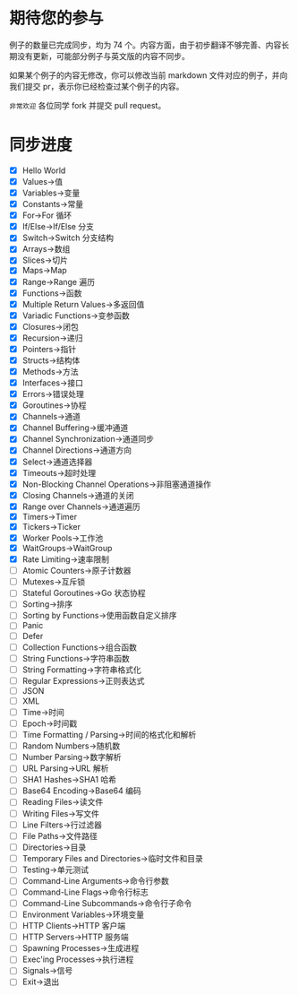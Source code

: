 # 期待您的参与

例子的数量已完成同步，均为 74 个。内容方面，由于初步翻译不够完善、内容长期没有更新，可能部分例子与英文版的内容不同步。

如果某个例子的内容无修改，你可以修改当前 markdown 文件对应的例子，并向我们提交 pr，表示你已经检查过某个例子的内容。

`非常欢迎` 各位同学 fork 并提交 pull request。

# 同步进度

- [x] Hello World
- [x] Values->值
- [x] Variables->变量
- [x] Constants->常量
- [x] For->For 循环
- [x] If/Else->If/Else 分支
- [x] Switch->Switch 分支结构
- [x] Arrays->数组
- [x] Slices->切片
- [x] Maps->Map
- [x] Range->Range 遍历
- [x] Functions->函数
- [x] Multiple Return Values->多返回值
- [x] Variadic Functions->变参函数
- [x] Closures->闭包
- [x] Recursion->递归
- [x] Pointers->指针
- [x] Structs->结构体
- [x] Methods->方法
- [x] Interfaces->接口
- [x] Errors->错误处理
- [x] Goroutines->协程
- [x] Channels->通道
- [x] Channel Buffering->缓冲通道
- [x] Channel Synchronization->通道同步
- [x] Channel Directions->通道方向
- [x] Select->通道选择器
- [x] Timeouts->超时处理
- [x] Non-Blocking Channel Operations->非阻塞通道操作
- [x] Closing Channels->通道的关闭
- [x] Range over Channels->通道遍历
- [x] Timers->Timer
- [x] Tickers->Ticker
- [x] Worker Pools->工作池
- [x] WaitGroups->WaitGroup
- [x] Rate Limiting->速率限制
- [ ] Atomic Counters->原子计数器
- [ ] Mutexes->互斥锁
- [ ] Stateful Goroutines->Go 状态协程
- [ ] Sorting->排序
- [ ] Sorting by Functions->使用函数自定义排序
- [ ] Panic
- [ ] Defer
- [ ] Collection Functions->组合函数
- [ ] String Functions->字符串函数
- [ ] String Formatting->字符串格式化
- [ ] Regular Expressions->正则表达式
- [ ] JSON
- [ ] XML
- [ ] Time->时间
- [ ] Epoch->时间戳
- [ ] Time Formatting / Parsing->时间的格式化和解析
- [ ] Random Numbers->随机数
- [ ] Number Parsing->数字解析
- [ ] URL Parsing->URL 解析
- [ ] SHA1 Hashes->SHA1 哈希
- [ ] Base64 Encoding->Base64 编码
- [ ] Reading Files->读文件
- [ ] Writing Files->写文件
- [ ] Line Filters->行过滤器
- [ ] File Paths->文件路径
- [ ] Directories->目录
- [ ] Temporary Files and Directories->临时文件和目录
- [ ] Testing->单元测试
- [ ] Command-Line Arguments->命令行参数
- [ ] Command-Line Flags->命令行标志
- [ ] Command-Line Subcommands->命令行子命令
- [ ] Environment Variables->环境变量
- [ ] HTTP Clients->HTTP 客户端
- [ ]  HTTP Servers->HTTP 服务端
- [ ]  Spawning Processes->生成进程
- [ ] Exec'ing Processes->执行进程
- [ ] Signals->信号
- [ ] Exit->退出